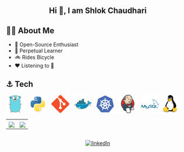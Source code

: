 <h2 align="center">  Hi 👋, I am Shlok Chaudhari </h2> 

 ## :man_shrugging: About Me

- :beginner: Open-Source Enthusiast
- 🌱 Perpetual Learner
- :bike: Rides Bicycle
- :hearts: Listening to :musical_note:


## ⚓️ Tech

<img src="https://github.com/devicons/devicon/blob/master/icons/go/go-original.svg" alt="Golang" width="50" height="50" /> &nbsp;
<img src="https://github.com/devicons/devicon/blob/master/icons/python/python-original.svg" alt="Python" width="50" height="50" /> &nbsp;
<img src="https://github.com/devicons/devicon/blob/master/icons/git/git-original.svg" alt="Git" width="50" height="50" /> &nbsp;
<img src="https://github.com/devicons/devicon/blob/master/icons/docker/docker-original.svg" alt="Docker" width="50" height="50" /> &nbsp;
<img src="https://github.com/devicons/devicon/blob/master/icons/kubernetes/kubernetes-plain.svg" alt="Kubernetes" width="50" height="50" /> &nbsp;
<img src="https://github.com/devicons/devicon/blob/master/icons/jenkins/jenkins-original.svg" alt="Jenkins" width="50" height="50" /> &nbsp;
<img src="https://github.com/devicons/devicon/blob/master/icons/mysql/mysql-plain-wordmark.svg" alt="MySQL" width="50" height="50"/> 
<img src="https://github.com/devicons/devicon/blob/master/icons/linux/linux-original.svg" alt="Linux" width="50" height="50" /> &nbsp;

<table>
  <tr>
    <th>
      <img src="https://github-readme-stats.vercel.app/api?username=shlokchaudhari9&show_icons=true&custom_title=GitHub Stats&count_private=true&theme=blueberry" align="center" />
    </th>
    <th>
      <img src="https://github-readme-streak-stats.herokuapp.com/?user=shlokchaudhari9&hide_border=true&theme=blueberry" align="center" />
    </th>
  </tr>
</table>


<p align="center" style="margin-top:30px;">
  <a href="https://www.linkedin.com/in/shlokchaudhari9/"><img src="https://image.flaticon.com/icons/png/512/174/174857.png" alt="linkedIn" width="30"/></a>
</p>
